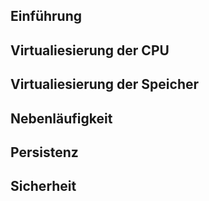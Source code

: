 ## Einführung

## Virtualiesierung der CPU

## Virtualiesierung der Speicher

## Nebenläufigkeit

## Persistenz

## Sicherheit
